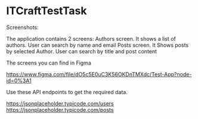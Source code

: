 # ITCraftTestTask

Screenshots:

The application contains 2 screens:
Authors screen. It shows a list of authors. User can search by name and email
Posts screen. It Shows posts by selected Author. User can search by title and post content

The screens you can find in Figma

https://www.figma.com/file/dO5c5E0uC3K56OKDnTMXdc/Test-App?node-id=0%3A1

Use these API endpoints to get the required data.

https://jsonplaceholder.typicode.com/users
https://jsonplaceholder.typicode.com/posts
